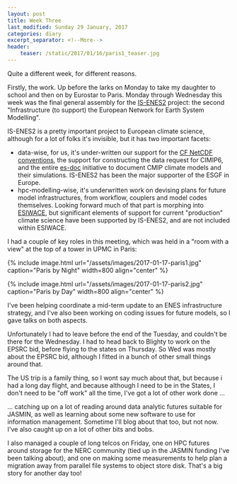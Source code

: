 ```yaml
---
layout: post
title: Week Three
last_modified: Sunday 29 January, 2017
categories: diary
excerpt_separator: <!--More-->
header:
    teaser: /static/2017/01/16/paris1_teaser.jpg
---
```

Quite a different week, for different reasons.

Firstly, the work.  Up before the larks on Monday to take my daughter to school and then on by Eurostar to Paris. Monday through Wednesday this week was the final general assembly for the [IS-ENES2](https://is.enes.org/) project: the second "Infrastructure (to support) the European Network for Earth System Modelling".
<!--More-->

IS-ENES2 is a pretty important project to European climate science, although for a lot of folks it's invisible, but it has two important facets:
* data-wise, for us, it's under-written our support for the [CF NetCDF conventions](http://cfconventions.org), the support for constructing the data request for CIMIP6, and the entire [es-doc](http://es-doc.org) initiative to document CMIP climate models and their simulations. IS-ENES2 has been the major supporter of the ESGF in Europe.
* hpc-modelling-wise, it's underwritten work on devising plans for future model infrastructures, from workflow, couplers and model codes themselves. Looking forward much of that part is morphing into [ESIWACE](https://wwww.esiwace.eu), but significant elements of support for current "production" climate science have been supported by IS-ENES2, and are not included within ESIWACE.

I had a couple of key roles in this meeting, which was held in a "room with a view" at the top of a tower in UPMC in Paris:

{% include image.html url="/assets/images/2017-01-17-paris1.jpg" caption="Paris by Night" width=800 align="center" %}

{% include image.html url="/assets/images/2017-01-17-paris2.jpg" caption="Paris by Day" width=800 align="center" %}

I've been helping coordinate a mid-term update to an ENES infrastructure strategy, and I've also been working on coding issues for future models, so I gave talks on both aspects.

Unfortunately I had to leave before the end of the Tuesday, and couldn't be there for the Wednesday. I had to head back to Blighty to work on the EPSRC bid, before flying to the states on Thursday. So Wed was mostly about the EPSRC bid, although I fitted in a bunch of other small things around that.

The US trip is a family thing, so I wont say much about that, but because i had a long day flight, and because although I need to be in the States, I don't need to be "off work" all the time, I've got a lot of other work done ...

... catching up on a lot of reading around data analytic futures suitable for JASMIN, as well as learning about some new software to use for information management. Sometime I'll blog about that too, but not now.  I've also caught up on a lot of other bits and bobs.

I also managed a couple of long telcos on Friday, one on HPC futures around storage for the NERC community (tied up in the JASMIN funding I've been talking about), and one on making some measurements to help plan a migration away from parallel file systems to object store disk. That's a big story for another day too!

